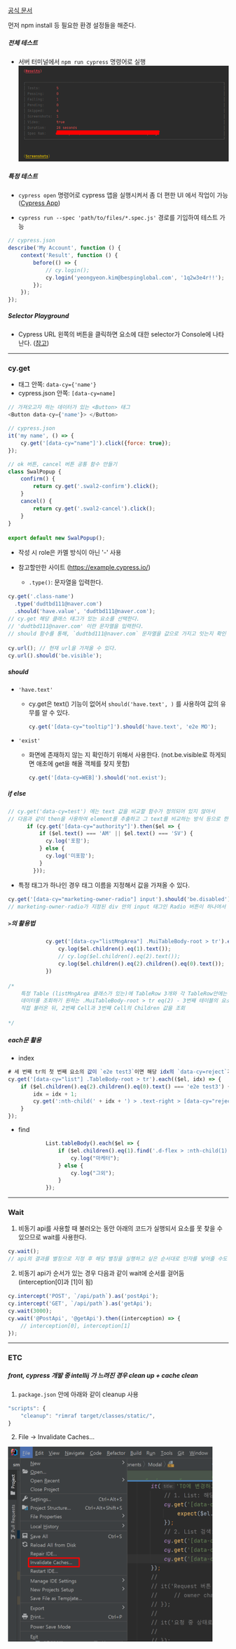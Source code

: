 [공식 문서](https://docs.cypress.io/guides)

먼저 npm install 등 필요한 환경 설정들을 해준다.

##### 전체 테스트

* 서버 터미널에서 `npm run cypress` 명령어로 실행![1](img/1.png)

##### 특정 테스트

* `cypress open` 명령어로 cypress 앱을 실행시켜서 좀 더 편한 UI 에서 작업이 가능 ([Cypress App](https://docs.cypress.io/guides/core-concepts/cypress-app))

* `cypress run --spec 'path/to/files/*.spec.js'` 경로를 기입하여 테스트 가능

```javascript
// cypress.json
describe('My Account', function () {
    context('Result', function () {
        before(() => {
            // cy.login();
            cy.login('yeongyeon.kim@bespinglobal.com', '1q2w3e4r!!');
        });
    });
});
```

##### Selector Playground

* Cypress URL 왼쪽의 버튼을 클릭하면 요소에 대한 selector가 Console에 나타난다.
  ([참고](https://docs.cypress.io/guides/core-concepts/cypress-app#Finding-Selectors))

---

### cy.get

* 태그 안쪽: `data-cy={'name'}`
* cypress.json 안쪽: `[data-cy=name]`

```javascript
// 가져오고자 하는 데이터가 있는 <Button> 태그
<Button data-cy={'name'}> </Button>
```

```javascript
// cypress.json
it('my name', () => {
	cy.get('[data-cy="name"]').click({force: true});
});
```

```javascript
// ok 버튼, cancel 버튼 공통 함수 만들기
class SwalPopup {
    confirm() {
        return cy.get('.swal2-confirm').click();
    }
    cancel() {
        return cy.get('.swal2-cancel').click();
    }
}

export default new SwalPopup();
```

* 작성 시 role은 카멜 방식이 아닌 '-' 사용

* 참고할만한 사이트 (https://example.cypress.io/)
  * `.type()`: 문자열을 입력한다.

```javascript
cy.get('.class-name')
  .type('dudtbd111@naver.com')
  .should('have.value', 'dudtbd111@naver.com');
// cy.get 해당 클래스 태그가 있는 요소를 선택한다.
// 'dudtbd111@naver.com' 이란 문자열을 입력한다.
// should 함수를 통해, `dudtbd111@naver.com` 문자열을 값으로 가지고 잇는지 확인

cy.url(); // 현재 url을 가져올 수 있다.
cy.url().should('be.visible');
```

##### should

* `'have.text'`

  * cy.get은 text() 기능이 없어서 `should('have.text', )` 를 사용하여 값의 유무를 알 수 있다.

    ```javascript
    cy.get('[data-cy="tooltip"]').should('have.text', 'e2e MO');
    ```

* `'exist'`

  * 화면에 존재하지 않는 지 확인하기 위해서 사용한다. (not.be.visible로 하게되면 애초에 get을 해올 객체를 찾지 못함)

    ```javascript
    cy.get('[data-cy=WEB]').should('not.exist');
    ```

##### if else

```javascript
// cy.get('data-cy=test') 에는 text 값을 비교할 함수가 정의되어 있지 않아서
// 다음과 같이 then을 사용하여 element를 추출하고 그 text를 비교하는 방식 등으로 한다.
      if (cy.get('[data-cy="authority"]').then($el => {
          if ($el.text() === 'AM' || $el.text() === 'SV') {
            cy.log('포함');
          } else {
            cy.log('미포함');
          }
        }));
```

* 특정 태그가 하나인 경우 태그 이름을 지정해서 값을 가져올 수 있다.

```javascript
cy.get('[data-cy="marketing-owner-radio"] input').should('be.disabled');
// marketing-owner-radio가 지정된 div 안의 input 태그인 Radio 버튼이 하나여서 가능한 코드
```

#####  `>`의 활용법

```javascript
            cy.get('[data-cy="listMngArea"] .MuiTableBody-root > tr').eq(2).each(($el, idx) => {
                cy.log($el.children().eq(1).text());
                // cy.log($el.children().eq(2).text());
                cy.log($el.children().eq(2).children().eq(0).text());
            })

/*
	특정 Table (listMngArea 클래스가 있는)에 TableRow 3개와 각 TableRow안에는 TableCell이 4개가 있는데 Cell마다 속성이 달라서
	데이터를 조회하기 원하는 .MuiTableBody-root > tr eq(2) - 3번째 테이블의 요소들을 
	직접 불러온 뒤, 2번째 Cell과 3번째 Cell의 Children 값을 조회
	
*/
```

##### each문 활용

* index

```javascript
# 세 번째 tr의 첫 번째 요소의 값이 `e2e test3`이면 해당 idx의 `data-cy=reject`가 있는 버튼을 클릭한다.
cy.get('[data-cy="list"] .TableBody-root > tr').each(($el, idx) => {
	if ($el.children().eq(2).children().eq(0).text() === 'e2e test3') {
        idx = idx + 1;
        cy.get(':nth-child(' + idx + ') > .text-right > [data-cy="reject"]').click({force: true});
    }
});
```

* find

```javascript
            List.tableBody().each($el => {
                if ($el.children().eq(1).find('.d-flex > :nth-child(1)').text() === 'Marketer') {
                    cy.log("마케터");
                } else {
                    cy.log("그외");
                }
            });
```

---

### Wait

1. 비동기 api를 사용할 때 불러오는 동안 아래의 코드가 실행되서 요소를 못 찾을 수 있으므로 wait를 사용한다.

```javascript
cy.wait();
// api의 결과를 별칭으로 지정 후 해당 별칭을 실행하고 싶은 순서대로 인자를 넣어줄 수도 있음 
```

2. 비동기 api가 순서가 있는 경우 다음과 같이 wait에 순서를 걸어둠 (interception[0]과 [1]이 됨)

```javascript
cy.intercept('POST', `/api/path`).as('postApi');
cy.intercept('GET', `/api/path`).as('getApi');
cy.wait(3000);
cy.wait('@PostApi', '@getApi').then((interception) => {
	// interception[0], interception[1]
});
```

---

### ETC

##### front, cypress 개발 중 intellij 가 느려진 경우 clean up + cache clean

1. `package.json` 안에 아래와 같이 cleanup 사용

```javascript
"scripts": {
	"cleanup": "rimraf target/classes/static/",
}
```

2. File -> Invalidate Caches...

<img src="img/2.png" alt="2" style="zoom:47%;" />
